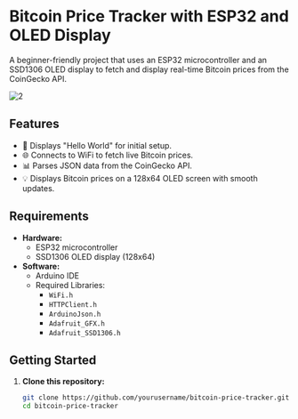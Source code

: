 # Bitcoin Price Tracker with ESP32 and OLED Display

A beginner-friendly project that uses an ESP32 microcontroller and an SSD1306 OLED display to fetch and display real-time Bitcoin prices from the CoinGecko API.


![2](https://github.com/user-attachments/assets/ee2048d0-6321-4df8-91a1-df58e95eb8ac)


## Features
- 🌟 Displays "Hello World" for initial setup.
- 🌐 Connects to WiFi to fetch live Bitcoin prices.
- 📊 Parses JSON data from the CoinGecko API.
- 💡 Displays Bitcoin prices on a 128x64 OLED screen with smooth updates.

## Requirements
- **Hardware:**
  - ESP32 microcontroller
  - SSD1306 OLED display (128x64)
- **Software:**
  - Arduino IDE
  - Required Libraries:
    - `WiFi.h`
    - `HTTPClient.h`
    - `ArduinoJson.h`
    - `Adafruit_GFX.h`
    - `Adafruit_SSD1306.h`

## Getting Started
1. **Clone this repository:**
   ```bash
   git clone https://github.com/yourusername/bitcoin-price-tracker.git
   cd bitcoin-price-tracker
